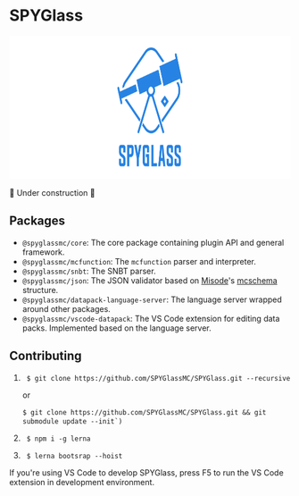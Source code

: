 # SPYGlass

<div align="center"><img src="https://raw.githubusercontent.com/SPYGlassMC/logo/main/banner.png" height="256px"></div>

🚧 Under construction 🚧

## Packages

- `@spyglassmc/core`: The core package containing plugin API and general framework.
- `@spyglassmc/mcfunction`: The `mcfunction` parser and interpreter.
- `@spyglassmc/snbt`: The SNBT parser.
- `@spyglassmc/json`: The JSON validator based on [Misode][misode]'s [mcschema][mcschema] structure.
- `@spyglassmc/datapack-language-server`: The language server wrapped around other packages.
- `@spyglassmc/vscode-datapack`: The VS Code extension for editing data packs. Implemented based on the language server.

## Contributing

1. ```shell
	$ git clone https://github.com/SPYGlassMC/SPYGlass.git --recursive
	```
	or
	```shell
	$ git clone https://github.com/SPYGlassMC/SPYGlass.git && git submodule update --init`)
	```
2. ```shell
	$ npm i -g lerna
	```
3. ```shell
	$ lerna bootsrap --hoist
	```

If you're using VS Code to develop SPYGlass, press F5 to run the VS Code extension in development environment.

[misode]: https://github.com/misode
[mcschema]: https://github.com/misode/minecraft-schemas
